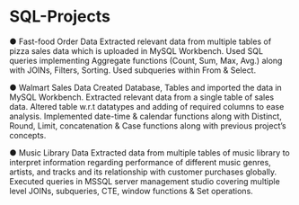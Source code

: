 # SQL-Projects
●	Fast-food Order Data
Extracted relevant data from multiple tables of pizza sales data which is uploaded in MySQL Workbench. Used SQL queries implementing Aggregate functions (Count, Sum, Max, Avg.) along with JOINs, Filters, Sorting. Used subqueries within From & Select.

●	Walmart Sales Data
Created Database, Tables and imported the data in MySQL Workbench. Extracted relevant data from a single table of sales data. Altered table w.r.t datatypes and adding of required columns to ease analysis. Implemented date-time & calendar functions along with Distinct, Round, Limit, concatenation & Case functions along with previous project’s concepts.

●	Music Library Data
Extracted data from multiple tables of music library to interpret information regarding performance of different music genres, artists, and tracks and its relationship with customer purchases globally. Executed queries in MSSQL server management studio covering multiple level JOINs, subqueries,	 CTE, window functions & Set operations.
